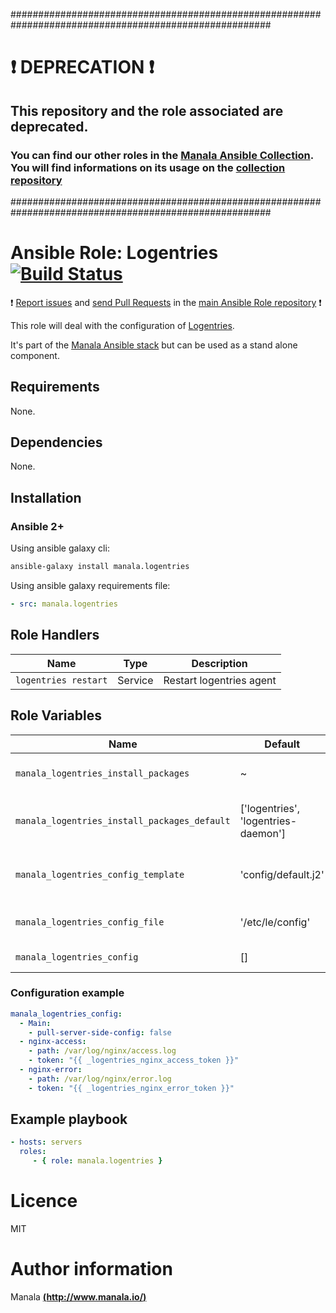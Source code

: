 #######################################################################################################

# :exclamation: DEPRECATION :exclamation:

## This repository and the role associated are deprecated.

### You can find our other roles in the [Manala Ansible Collection](https://galaxy.ansible.com/manala/roles). You will find informations on its usage on the [collection repository](https://github.com/manala/ansible-roles)

#######################################################################################################

# Ansible Role: Logentries [![Build Status](https://travis-ci.org/manala/ansible-role-logentries.svg?branch=master)](https://travis-ci.org/manala/ansible-role-logentries)

:exclamation: [Report issues](https://github.com/manala/ansible-roles/issues) and [send Pull Requests](https://github.com/manala/ansible-roles/pulls) in the [main Ansible Role repository](https://github.com/manala/ansible-roles) :exclamation:

This role will deal with the configuration of [Logentries](https://logentries.com/).

It's part of the [Manala Ansible stack](http://www.manala.io) but can be used as a stand alone component.

## Requirements

None.

## Dependencies

None.

## Installation

### Ansible 2+

Using ansible galaxy cli:

```bash
ansible-galaxy install manala.logentries
```

Using ansible galaxy requirements file:

```yaml
- src: manala.logentries
```

## Role Handlers

| Name                 | Type    | Description              |
| -------------------- | ------- | ------------------------ |
| `logentries restart` | Service | Restart logentries agent |

## Role Variables

| Name                                         | Default                             | Type   | Description                            |
| -------------------------------------------- | ----------------------------------- | ------ | -------------------------------------- |
| `manala_logentries_install_packages`         | ~                                   | Array  | Dependency packages to install         |
| `manala_logentries_install_packages_default` | ['logentries', 'logentries-daemon'] | Array  | Default dependency packages to install |
| `manala_logentries_config_template`          | 'config/default.j2'                 | String | Main configuration template path       |
| `manala_logentries_config_file`              | '/etc/le/config'                    | String | Main configuration file path           |
| `manala_logentries_config`                   | []                                  | Array  | Main configuration                     |

### Configuration example

```yaml
manala_logentries_config:
  - Main:
    - pull-server-side-config: false
  - nginx-access:
    - path: /var/log/nginx/access.log
    - token: "{{ _logentries_nginx_access_token }}"
  - nginx-error:
    - path: /var/log/nginx/error.log
    - token: "{{ _logentries_nginx_error_token }}"
```

## Example playbook

```yaml
- hosts: servers
  roles:
     - { role: manala.logentries }
```

# Licence

MIT

# Author information

Manala [**(http://www.manala.io/)**](http://www.manala.io)
